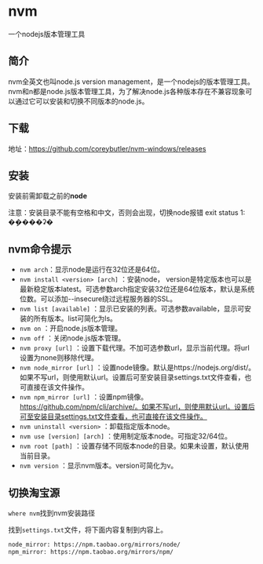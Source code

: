 # nvm

一个nodejs版本管理工具

## 简介

nvm全英文也叫node.js version management，是一个nodejs的版本管理工具。nvm和n都是node.js版本管理工具，为了解决node.js各种版本存在不兼容现象可以通过它可以安装和切换不同版本的node.js。                    

## 下载

地址：https://github.com/coreybutler/nvm-windows/releases

## 安装

安装前需卸载之前的**node**

注意：安装目录不能有空格和中文，否则会出现，切换node报错 exit status 1: �ܾ����ʡ�

## nvm命令提示

- `nvm arch`：显示node是运行在32位还是64位。
- `nvm install <version> [arch]` ：安装node， version是特定版本也可以是最新稳定版本latest。可选参数arch指定安装32位还是64位版本，默认是系统位数。可以添加--insecure绕过远程服务器的SSL。                        
- `nvm list [available]` ：显示已安装的列表。可选参数available，显示可安装的所有版本。list可简化为ls。                        
- `nvm on` ：开启node.js版本管理。
- `nvm off` ：关闭node.js版本管理。
- `nvm proxy [url]` ：设置下载代理。不加可选参数url，显示当前代理。将url设置为none则移除代理。                        
- `nvm node_mirror [url]` ：设置node镜像。默认是https://nodejs.org/dist/。如果不写url，则使用默认url。设置后可至安装目录settings.txt文件查看，也可直接在该文件操作。                        
- `nvm npm_mirror [url]` ：设置npm镜像。https://github.com/npm/cli/archive/。如果不写url，则使用默认url。设置后可至安装目录settings.txt文件查看，也可直接在该文件操作。                        
- `nvm uninstall <version>` ：卸载指定版本node。
- `nvm use [version] [arch]` ：使用制定版本node。可指定32/64位。
- `nvm root [path]` ：设置存储不同版本node的目录。如果未设置，默认使用当前目录。
- `nvm version` ：显示nvm版本。version可简化为v。

## 切换淘宝源

`where nvm`找到nvm安装路径

找到`settings.txt`文件，将下面内容复制到内容上。

```tex
node_mirror: https://npm.taobao.org/mirrors/node/
npm_mirror: https://npm.taobao.org/mirrors/npm/
```